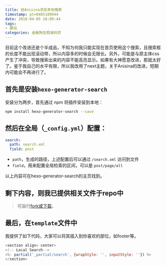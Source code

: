 ```yaml
---
title: 给Anisina添加本地搜索
timestamp: pt=0405180944
date: 2018-04-05 18:09:44
tags:
- 建站
categories: 金融狗在假装码农
---
```

目前这个改进还是个半成品，不知为何我只能实现在首页使用这个搜索，且搜索框的长度不能出现滚动带，所以内容多的时候会无限长。另外，可能是与原主体css产生了冲突，导致搜索出来的内容不能高亮显示。如果有大神愿意改进，那就太好了。鉴于我自己的水平有限，所以我改用了next主题，关于Anisina的改进，短期内可能会不再进行了。
<!--more-->
## 首先是安装`hexo-generator-search`
安装分为两步，首先通过 npm 将插件安装到本地：

```bash
npm install hexo-generator-search --save
```

## 然后在全局（`_config.yml`）配置：

```yml
search:
  path: search.xml
  field: post
```

- `path`，生成的路径，上述配置后可以通过 `/search.xml` 访问到文件
- `field`，用来配置全局检索的区间，可以是 `post/page/all`

以上内容可在hexo-generator-search的主页找到。

## 剩下内容，则我已提供相关文件于repo中
> 可自行[fork或下载](https://github.com/kentsx/anisina_localsearch)。

## 最后，在`template`文件中
我提供了如下代码，大家可以将其插入到你喜欢的部位，如footer等。

```js
<section align= center>
<!-- Local Search-->
<%- partial('_partial/search', {wrapStyle: '', inputStyle: ''}) %>
</section>
```
